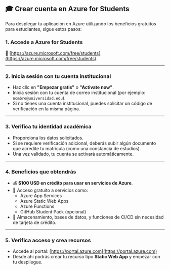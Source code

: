 ## 🎓 Crear cuenta en Azure for Students

Para desplegar tu aplicación en Azure utilizando los beneficios gratuitos para estudiantes, sigue estos pasos:

### 1. Accede a Azure for Students

🔗 [https://azure.microsoft.com/free/students](https://azure.microsoft.com/free/students)

---

### 2. Inicia sesión con tu cuenta institucional

- Haz clic en **"Empezar gratis"** o **"Activate now"**.
- Inicia sesión con tu cuenta de correo institucional (por ejemplo: `nombre@universidad.edu`).
- Si no tienes una cuenta institucional, puedes solicitar un código de verificación en la misma página.

---

### 3. Verifica tu identidad académica

- Proporciona los datos solicitados.
- Si se requiere verificación adicional, deberás subir algún documento que acredite tu matrícula (como una constancia de estudios).
- Una vez validado, tu cuenta se activará automáticamente.

---

### 4. Beneficios que obtendrás

- 💰 **$100 USD en crédito para usar en servicios de Azure**.
- 🚀 Acceso gratuito a servicios como:
  - Azure App Services
  - Azure Static Web Apps
  - Azure Functions
  - GitHub Student Pack (opcional)
- 💾 Almacenamiento, bases de datos, y funciones de CI/CD sin necesidad de tarjeta de crédito.

---

### 5. Verifica acceso y crea recursos

- Accede al portal: [https://portal.azure.com](https://portal.azure.com)
- Desde ahí podrás crear tu recurso tipo **Static Web App** y empezar con tu despliegue.
